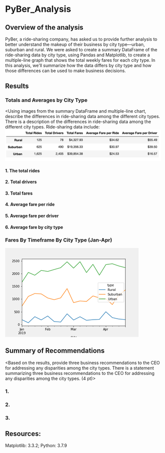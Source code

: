 # PyBer_Analysis

## Overview of the analysis
PyBer, a ride-sharing company, has asked us to provide further analysis to better understand the makeup of their business by city type––urban, suburban and rural. We were asked to create a summary DataFrame of the ride-sharing data by city type, using Pandas and Matplotlib, to create a multiple-line graph that shows the total weekly fares for each city type. In this analysis, we'll summarize how the data differs by city type and how those differences can be used to make business decisions. 

## Results
### Totals and Averages by City Type
<Using images from the summary DataFrame and multiple-line chart, describe the differences in ride-sharing data among the different city types. There is a description of the differences in ride-sharing data among the different city types. Ride-sharing data include:
![PyBer_data_summary.png](https://github.com/andeevosters/PyBer_Analysis/blob/main/Analysis/PyBer_data_summary.png)
#### 1. The total rides
#### 2. Total drivers
#### 3. Total fares
#### 4. Average fare per ride
#### 5. Average fare per driver
#### 6. Average fare by city type


### Fares By Timeframe By City Type (Jan-Apr)
![PyBer_fare_summary.png](https://github.com/andeevosters/PyBer_Analysis/blob/main/Analysis/PyBer_fare_summary.png)

## Summary of Recommendations
<Based on the results, provide three business recommendations to the CEO for addressing any disparities among the city types. There is a statement summarizing three business recommendations to the CEO for addressing any disparities among the city types. (4 pt)>
### 1. 
### 2. 
### 3.

## Resources:
Matplotlib: 3.3.2; Python: 3.7.9
